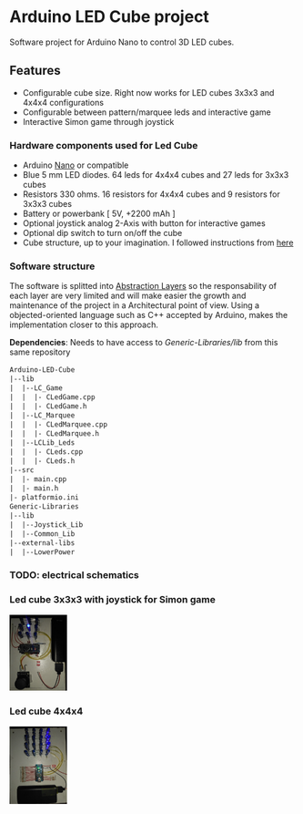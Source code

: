 # Arduino LED Cube project

Software project for Arduino Nano to control 3D LED cubes.

## Features
- Configurable cube size. Right now works for LED cubes 3x3x3 and 4x4x4 configurations
- Configurable between pattern/marquee leds and interactive game
- Interactive Simon game through joystick

### Hardware components used for Led Cube

- Arduino [Nano](https://store.arduino.cc/arduino-nano) or compatible
- Blue 5 mm LED diodes. 64 leds for 4x4x4 cubes and 27 leds for 3x3x3 cubes
- Resistors 330 ohms. 16 resistors for 4x4x4 cubes and 9 resistors for 3x3x3 cubes
- Battery or powerbank [ 5V,  +2200 mAh ]
- Optional joystick analog 2-Axis with button for interactive games
- Optional dip switch to turn on/off the cube
- Cube structure, up to your imagination. I followed instructions from [here](https://tutorial.cytron.io/2015/08/17/4x4x4-led-cube-using-arduino-uno-without-extra-ic/)

### Software structure

The software is splitted into [Abstraction Layers](https://en.wikipedia.org/wiki/Abstraction_layer) so the responsability of each layer are very limited and will make easier the growth and maintenance of the project in a Architectural point of view. Using a objected-oriented language such as C++ accepted by Arduino, makes the implementation closer to this approach.

**Dependencies**: Needs to have access to _Generic-Libraries/lib_ from this same repository
```
Arduino-LED-Cube
|--lib
|  |--LC_Game
|  |  |- CLedGame.cpp
|  |  |- CLedGame.h
|  |--LC_Marquee
|  |  |- CLedMarquee.cpp
|  |  |- CLedMarquee.h
|  |--LCLib_Leds
|  |  |- CLeds.cpp
|  |  |- CLeds.h
|--src
|  |- main.cpp
|  |- main.h
|- platformio.ini
Generic-Libraries
|--lib
|  |--Joystick_Lib
|  |--Common_Lib
|--external-libs
|  |--LowerPower
```

### **TODO**: electrical schematics

### Led cube 3x3x3 with joystick for Simon game
<img src="doc/img/cube_3x3x3.jpg" width="20%" alt="cube_3x3x3">

### Led cube 4x4x4
<img src="doc/img/cube_4x4x4.jpg" width="20%" alt="cube_4x4x4">
